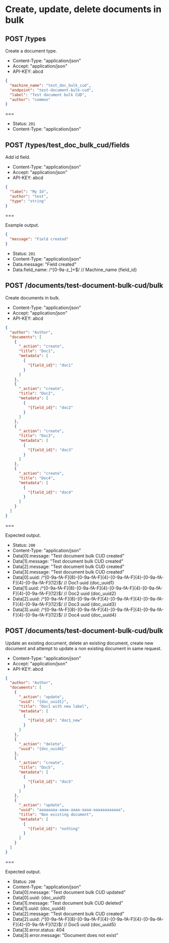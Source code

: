 # Create, update, delete documents in bulk

## POST /types

Create a document type.

* Content-Type: "application/json"
* Accept: "application/json"
* API-KEY: abcd

```json
{
  "machine_name": "test_doc_bulk_cud",
  "endpoint": "test-document-bulk-cud",
  "label": "Test document bulk CUD",
  "author": "common"
}
```

===

* Status: `201`
* Content-Type: "application/json"

## POST /types/test_doc_bulk_cud/fields

Add id field.

* Content-Type: "application/json"
* Accept: "application/json"
* API-KEY: abcd

```json
{
  "label": "My Id",
  "author": "test",
  "type": "string"
}
```

===

Example output.

```json
{
  "message": "Field created"
}
```

* Status: `201`
* Content-Type: "application/json"
* Data.message: "Field created"
* Data.field_name: /^[0-9a-z_]+$/ // Machine_name {field_id}

## POST /documents/test-document-bulk-cud/bulk

Create documents in bulk.

* Content-Type: "application/json"
* Accept: "application/json"
* API-KEY: abcd

```json
{
  "author": "Author",
  "documents": [
    {
      "_action": "create",
      "title": "Doc1",
      "metadata": [
        {
          "{field_id}": "doc1"
        }
      ]
    },
    {
      "_action": "create",
      "title": "Doc2",
      "metadata": [
        {
          "{field_id}": "doc2"
        }
      ]
    },
    {
      "_action": "create",
      "title": "Doc3",
      "metadata": [
        {
          "{field_id}": "doc3"
        }
      ]
    },
    {
      "_action": "create",
      "title": "Doc4",
      "metadata": [
        {
          "{field_id}": "doc4"
        }
      ]
    }
  ]
}
```

===

Expected output.

* Status: `200`
* Content-Type: "application/json"
* Data[0].message: "Test document bulk CUD created"
* Data[1].message: "Test document bulk CUD created"
* Data[2].message: "Test document bulk CUD created"
* Data[3].message: "Test document bulk CUD created"
* Data[0].uuid: /^[0-9a-fA-F]{8}\-[0-9a-fA-F]{4}\-[0-9a-fA-F]{4}\-[0-9a-fA-F]{4}\-[0-9a-fA-F]{12}$/ // Doc1 uuid {doc_uuid1}
* Data[1].uuid: /^[0-9a-fA-F]{8}\-[0-9a-fA-F]{4}\-[0-9a-fA-F]{4}\-[0-9a-fA-F]{4}\-[0-9a-fA-F]{12}$/ // Doc2 uuid {doc_uuid2}
* Data[2].uuid: /^[0-9a-fA-F]{8}\-[0-9a-fA-F]{4}\-[0-9a-fA-F]{4}\-[0-9a-fA-F]{4}\-[0-9a-fA-F]{12}$/ // Doc3 uuid {doc_uuid3}
* Data[3].uuid: /^[0-9a-fA-F]{8}\-[0-9a-fA-F]{4}\-[0-9a-fA-F]{4}\-[0-9a-fA-F]{4}\-[0-9a-fA-F]{12}$/ // Doc4 uuid {doc_uuid4}

## POST /documents/test-document-bulk-cud/bulk

Update an existing document, delete an existing document, create new document
and attempt to update a non existing document in same request.

* Content-Type: "application/json"
* Accept: "application/json"
* API-KEY: abcd

```json
{
  "author": "Author",
  "documents": [
    {
      "_action": "update",
      "uuid": "{doc_uuid1}",
      "title": "Doc1 with new label",
      "metadata": [
        {
          "{field_id}": "doc1_new"
        }
      ]
    },
    {
      "_action": "delete",
      "uuid": "{doc_uuid4}"
    },
    {
      "_action": "create",
      "title": "Doc5",
      "metadata": [
        {
          "{field_id}": "doc5"
        }
      ]
    },
    {
      "_action": "update",
      "uuid": "aaaaaaaa-aaaa-aaaa-aaaa-aaaaaaaaaaaa",
      "title": "Non existing document",
      "metadata": [
        {
          "{field_id}": "nothing"
        }
      ]
    }
  ]
}
```

===

Expected output.

* Status: `200`
* Content-Type: "application/json"
* Data[0].message: "Test document bulk CUD updated"
* Data[0].uuid: {doc_uuid1}
* Data[1].message: "Test document bulk CUD deleted"
* Data[1].uuid: {doc_uuid4}
* Data[2].message: "Test document bulk CUD created"
* Data[2].uuid: /^[0-9a-fA-F]{8}\-[0-9a-fA-F]{4}\-[0-9a-fA-F]{4}\-[0-9a-fA-F]{4}\-[0-9a-fA-F]{12}$/ // Doc5 uuid {doc_uuid5}
* Data[3].error.status: 404
* Data[3].error.message: "Document does not exist"
